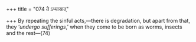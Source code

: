 +++
title = "074 ते ऽभ्यासात्"

+++
By repeating the sinful acts,—there is degradation, but apart from that,
they ‘*undergo sufferings*,’ when they come to be born as worms, insects
and the rest—(74)
